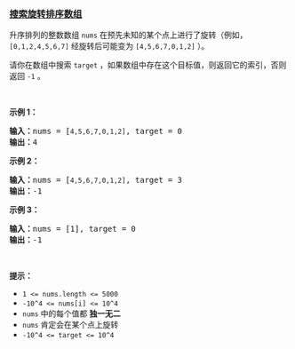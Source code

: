 ### [搜索旋转排序数组](https://leetcode-cn.com/problems/search-in-rotated-sorted-array)

<p>升序排列的整数数组 <code>nums</code> 在预先未知的某个点上进行了旋转（例如， <code>[0,1,2,4,5,6,7]</code> 经旋转后可能变为 <code>[4,5,6,7,0,1,2]</code> ）。</p>

<p>请你在数组中搜索 <code>target</code> ，如果数组中存在这个目标值，则返回它的索引，否则返回 <code>-1</code> 。</p>

<p> </p>

<p><strong>示例 1：</strong></p>

<pre>
<strong>输入：</strong>nums = [<code>4,5,6,7,0,1,2]</code>, target = 0
<strong>输出：</strong>4
</pre>

<p><strong>示例 2：</strong></p>

<pre>
<strong>输入：</strong>nums = [<code>4,5,6,7,0,1,2]</code>, target = 3
<strong>输出：</strong>-1</pre>

<p><strong>示例 3：</strong></p>

<pre>
<strong>输入：</strong>nums = [1], target = 0
<strong>输出：</strong>-1
</pre>

<p> </p>

<p><strong>提示：</strong></p>

<ul>
	<li><code>1 <= nums.length <= 5000</code></li>
	<li><code>-10^4 <= nums[i] <= 10^4</code></li>
	<li><code>nums</code> 中的每个值都 <strong>独一无二</strong></li>
	<li><code>nums</code> 肯定会在某个点上旋转</li>
	<li><code>-10^4 <= target <= 10^4</code></li>
</ul>
